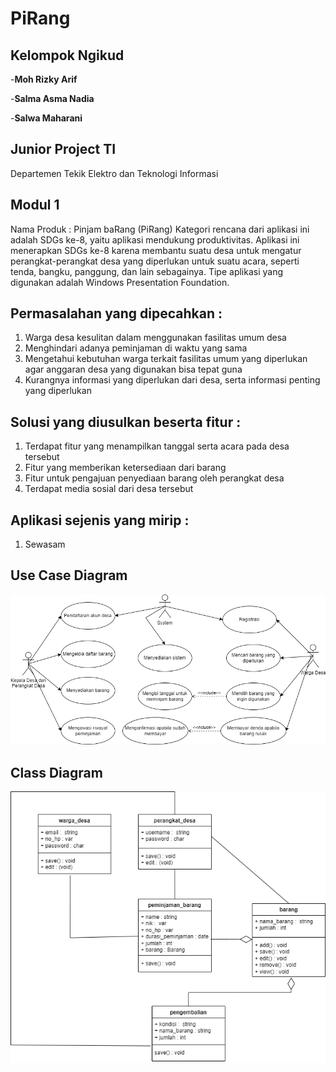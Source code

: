 # PiRang

## Kelompok Ngikud

-**Moh Rizky Arif**

-**Salma Asma Nadia**

-**Salwa Maharani**

## Junior Project TI
Departemen Tekik Elektro dan Teknologi Informasi

## Modul 1
Nama Produk : Pinjam baRang (PiRang)
Kategori rencana dari aplikasi ini adalah SDGs ke-8, yaitu aplikasi mendukung produktivitas. Aplikasi ini menerapkan SDGs ke-8 karena membantu suatu desa untuk mengatur perangkat-perangkat desa yang diperlukan untuk suatu acara, seperti tenda, bangku, panggung, dan lain sebagainya. Tipe aplikasi yang digunakan adalah Windows Presentation Foundation. 

## Permasalahan yang dipecahkan :
1. Warga desa kesulitan dalam menggunakan fasilitas umum desa
2. Menghindari adanya peminjaman di waktu yang sama
3. Mengetahui kebutuhan warga terkait fasilitas umum yang diperlukan agar anggaran desa yang digunakan bisa tepat guna
4. Kurangnya informasi yang diperlukan dari desa, serta informasi penting yang diperlukan

## Solusi yang diusulkan beserta fitur :
1. Terdapat fitur yang menampilkan tanggal serta acara pada desa tersebut
2. Fitur yang memberikan ketersediaan dari barang
3. Fitur untuk pengajuan penyediaan barang oleh perangkat desa
4. Terdapat media sosial dari desa tersebut

## Aplikasi sejenis yang mirip :
1. Sewasam

## Use Case Diagram
![](https://github.com/salwamhrn11/PiRang/blob/main/Use%20Case%20Diagram.png)

## Class Diagram
![](https://github.com/salwamhrn11/PiRang/blob/main/Class%20Diagram.png)

